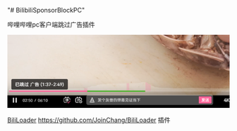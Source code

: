 "# BilibiliSponsorBlockPC" 

哔哩哔哩pc客户端跳过广告插件

![](./img/1.png)

[BiliLoader](https://github.com/JoinChang/BiliLoader) https://github.com/JoinChang/BiliLoader 插件

